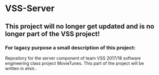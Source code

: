 # VSS-Server


## This project will no longer get updated and is no longer part of the VSS project!


### For lagacy purpose a small description of this project:

Repository for the server component of team VSS 2017/18 software engineering class project MovieTunes.
This part of the project will be written in elixir.. 

